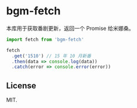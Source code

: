 # bgm-fetch

本库用于获取番剧更新，返回一个 Promise 给米娜桑。

```javascript
import fetch from 'bgm-fetch'

fetch
  .get('1510') // 15 年 10 月新番
  .then(data => console.log(data))
  .catch(error => console.error(error))
```

## License

MIT.
